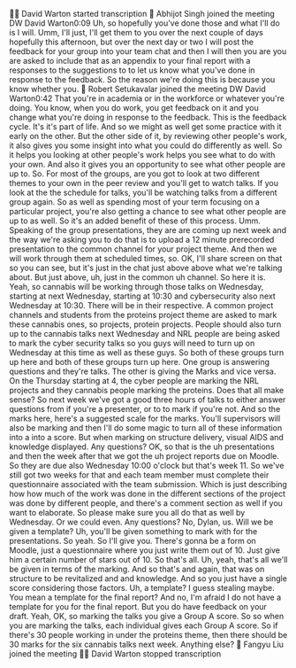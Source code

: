 
David Warton started transcription

Abhijot Singh joined the meeting
DW
David Warton0:09
Uh, so hopefully you've done those and what I'll do is I will.
Umm, I'll just, I'll get them to you over the next couple of days hopefully this afternoon, but over the next day or two I will post the feedback for your group into your team chat and then I will then you are you are asked to include that as an appendix to your final report with a responses to the suggestions to to let us know what you've done in response to the feedback. So the reason we're doing this is because you know whether you.

Robert Setukavalar joined the meeting
DW
David Warton0:42
That you're in academia or in the workforce or whatever you're doing. You know, when you do work, you get feedback on it and you change what you're doing in response to the feedback. This is the feedback cycle. It's it's part of life. And so we might as well get some practice with it early on the other. But the other side of it, by reviewing other people's work, it also gives you some insight into what you could do differently as well. So it helps you looking at other people's work helps you see what to do with your own. And also it gives you an opportunity to see what other people are up to. So.
For most of the groups, are you got to look at two different themes to your own in the peer review and you'll get to watch talks. If you look at the the schedule for talks, you'll be watching talks from a different group again. So as well as spending most of your term focusing on a particular project, you're also getting a chance to see what other people are up to as well.
So it's an added benefit of these of this process.
Umm. Speaking of the group presentations, they are are coming up next week and the way we're asking you to do that is to upload a 12 minute prerecorded presentation to the common channel for your project theme.
And then we will work through them at scheduled times, so.
OK, I'll share screen on that so you can see, but it's just in the chat just above above what we're talking about.
But just above, uh, just in the common uh channel. So here it is.
Yeah, so cannabis will be working through those talks on Wednesday, starting at next Wednesday, starting at 10:30 and cybersecurity also next Wednesday at 10:30. There will be in their respective.
A common project channels and students from the proteins project theme are asked to mark these cannabis ones, so projects, protein projects. People should also turn up to the cannabis talks next Wednesday and NRL people are being asked to mark the cyber security talks so you guys will need to turn up on Wednesday at this time as well as these guys. So both of these groups turn up here and both of these groups turn up here.
One group is answering questions and they're talks. The other is giving the Marks and vice versa. On the Thursday starting at 4, the cyber people are marking the NRL projects and they cannabis people marking the proteins.
Does that all make sense?
So next week we've got a good three hours of talks to either answer questions from if you're a presenter, or to to mark if you're not.
And so the marks here, here's a suggested scale for the marks. You'll supervisors will also be marking and then I'll do some magic to turn all of these information into a into a score. But when marking on structure delivery, visual AIDS and knowledge displayed.
Any questions?
OK, so that is the uh presentations and then the week after that we got the uh project reports due on Moodle. So they are due also Wednesday 10:00 o'clock but that's week 11. So we've still got two weeks for that and each team member must complete their questionnaire associated with the team submission.
Which is just describing how how much of the work was done in the different sections of the project was done by different people, and there's a comment section as well if you want to elaborate. So please make sure you all do that as well by Wednesday. Or we could even.
Any questions?
No, Dylan, us. Will we be given a template?
Uh, you'll be given something to mark with for the presentations. So yeah. So I'll give you. There's gonna be a form on Moodle, just a questionnaire where you just write them out of 10. Just give him a certain number of stars out of 10. So that's all.
Uh, yeah, that's all we'll be given in terms of the marking. And so that's and again, that was on structure to be revitalized and and knowledge. And so you just have a single score considering those factors.
Uh, a template? I guess stealing maybe. You mean a template for the final report? And no, I'm afraid I do not have a template for you for the final report.
But you do have feedback on your draft.
Yeah, OK, so marking the talks you give a Group A score.
So so when you are marking the talks, each individual gives each Group A score.
So if there's 30 people working in under the proteins theme, then there should be 30 marks for the six cannabis talks next week.
Anything else?

Fangyu Liu joined the meeting

David Warton stopped transcription